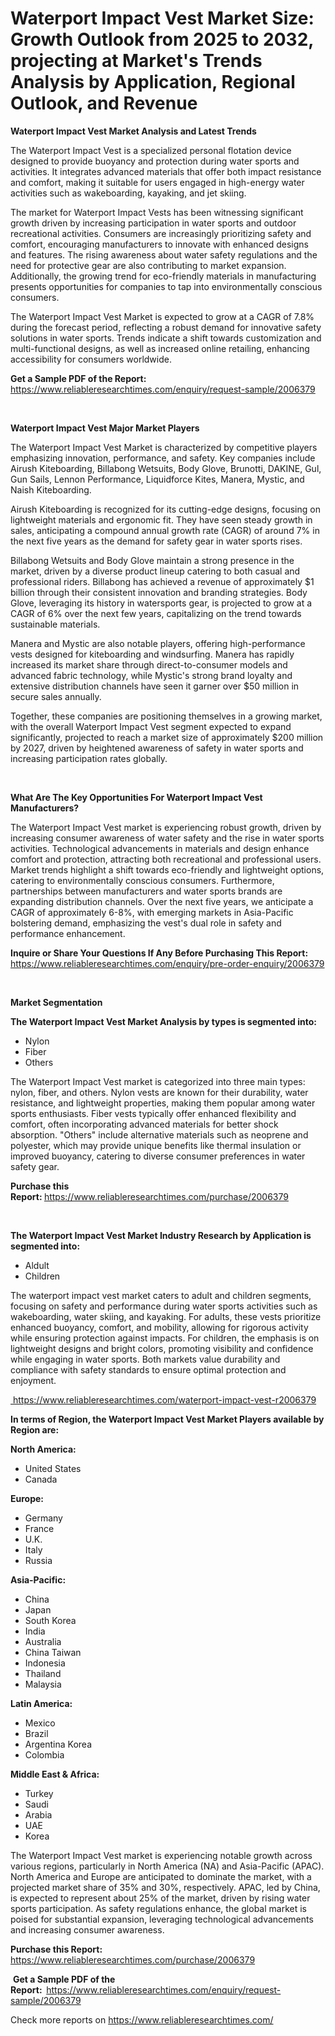 <p><h1>Waterport Impact Vest Market Size: Growth Outlook from 2025 to 2032, projecting at Market's Trends Analysis by Application, Regional Outlook, and Revenue</h1></p><p><strong>Waterport Impact Vest Market Analysis and Latest Trends</strong></p>
<p><p>The Waterport Impact Vest is a specialized personal flotation device designed to provide buoyancy and protection during water sports and activities. It integrates advanced materials that offer both impact resistance and comfort, making it suitable for users engaged in high-energy water activities such as wakeboarding, kayaking, and jet skiing. </p><p>The market for Waterport Impact Vests has been witnessing significant growth driven by increasing participation in water sports and outdoor recreational activities. Consumers are increasingly prioritizing safety and comfort, encouraging manufacturers to innovate with enhanced designs and features. The rising awareness about water safety regulations and the need for protective gear are also contributing to market expansion. Additionally, the growing trend for eco-friendly materials in manufacturing presents opportunities for companies to tap into environmentally conscious consumers.</p><p>The Waterport Impact Vest Market is expected to grow at a CAGR of 7.8% during the forecast period, reflecting a robust demand for innovative safety solutions in water sports. Trends indicate a shift towards customization and multi-functional designs, as well as increased online retailing, enhancing accessibility for consumers worldwide.</p></p>
<p><strong>Get a Sample PDF of the Report:&nbsp;</strong> <a href="https://www.reliableresearchtimes.com/enquiry/request-sample/2006379?utm_campaign=3061&utm_medium=2&utm_source=Github&utm_content=ia&utm_term=06042025&utm_id=waterport-impact-vest">https://www.reliableresearchtimes.com/enquiry/request-sample/2006379</a></p>
<p>&nbsp;</p>
<p><strong>Waterport Impact Vest Major Market Players</strong></p>
<p><p>The Waterport Impact Vest Market is characterized by competitive players emphasizing innovation, performance, and safety. Key companies include Airush Kiteboarding, Billabong Wetsuits, Body Glove, Brunotti, DAKINE, Gul, Gun Sails, Lennon Performance, Liquidforce Kites, Manera, Mystic, and Naish Kiteboarding. </p><p>Airush Kiteboarding is recognized for its cutting-edge designs, focusing on lightweight materials and ergonomic fit. They have seen steady growth in sales, anticipating a compound annual growth rate (CAGR) of around 7% in the next five years as the demand for safety gear in water sports rises. </p><p>Billabong Wetsuits and Body Glove maintain a strong presence in the market, driven by a diverse product lineup catering to both casual and professional riders. Billabong has achieved a revenue of approximately $1 billion through their consistent innovation and branding strategies. Body Glove, leveraging its history in watersports gear, is projected to grow at a CAGR of 6% over the next few years, capitalizing on the trend towards sustainable materials.</p><p>Manera and Mystic are also notable players, offering high-performance vests designed for kiteboarding and windsurfing. Manera has rapidly increased its market share through direct-to-consumer models and advanced fabric technology, while Mystic's strong brand loyalty and extensive distribution channels have seen it garner over $50 million in secure sales annually.</p><p>Together, these companies are positioning themselves in a growing market, with the overall Waterport Impact Vest segment expected to expand significantly, projected to reach a market size of approximately $200 million by 2027, driven by heightened awareness of safety in water sports and increasing participation rates globally.</p></p>
<p>&nbsp;</p>
<p><strong>What Are The Key Opportunities For Waterport Impact Vest Manufacturers?</strong></p>
<p><p>The Waterport Impact Vest market is experiencing robust growth, driven by increasing consumer awareness of water safety and the rise in water sports activities. Technological advancements in materials and design enhance comfort and protection, attracting both recreational and professional users. Market trends highlight a shift towards eco-friendly and lightweight options, catering to environmentally conscious consumers. Furthermore, partnerships between manufacturers and water sports brands are expanding distribution channels. Over the next five years, we anticipate a CAGR of approximately 6-8%, with emerging markets in Asia-Pacific bolstering demand, emphasizing the vest's dual role in safety and performance enhancement.</p></p>
<p><strong>Inquire or Share Your Questions If Any Before Purchasing This Report:</strong> <a href="https://www.reliableresearchtimes.com/enquiry/pre-order-enquiry/2006379?utm_campaign=3061&utm_medium=2&utm_source=Github&utm_content=ia&utm_term=06042025&utm_id=waterport-impact-vest">https://www.reliableresearchtimes.com/enquiry/pre-order-enquiry/2006379</a></p>
<p>&nbsp;</p>
<p><strong>Market Segmentation</strong></p>
<p><strong>The Waterport Impact Vest Market Analysis by types is segmented into:</strong></p>
<p><ul><li>Nylon</li><li>Fiber</li><li>Others</li></ul></p>
<p><p>The Waterport Impact Vest market is categorized into three main types: nylon, fiber, and others. Nylon vests are known for their durability, water resistance, and lightweight properties, making them popular among water sports enthusiasts. Fiber vests typically offer enhanced flexibility and comfort, often incorporating advanced materials for better shock absorption. "Others" include alternative materials such as neoprene and polyester, which may provide unique benefits like thermal insulation or improved buoyancy, catering to diverse consumer preferences in water safety gear.</p></p>
<p><strong>Purchase this Report:&nbsp;</strong><a href="https://www.reliableresearchtimes.com/purchase/2006379?utm_campaign=3061&utm_medium=2&utm_source=Github&utm_content=ia&utm_term=06042025&utm_id=waterport-impact-vest">https://www.reliableresearchtimes.com/purchase/2006379</a></p>
<p>&nbsp;</p>
<p><strong>The Waterport Impact Vest Market Industry Research by Application is segmented into:</strong></p>
<p><ul><li>Aldult</li><li>Children</li></ul></p>
<p><p>The waterport impact vest market caters to adult and children segments, focusing on safety and performance during water sports activities such as wakeboarding, water skiing, and kayaking. For adults, these vests prioritize enhanced buoyancy, comfort, and mobility, allowing for rigorous activity while ensuring protection against impacts. For children, the emphasis is on lightweight designs and bright colors, promoting visibility and confidence while engaging in water sports. Both markets value durability and compliance with safety standards to ensure optimal protection and enjoyment.</p></p>
<p><a href="https://www.reliableresearchtimes.com/waterport-impact-vest-r2006379?utm_campaign=3061&utm_medium=2&utm_source=Github&utm_content=ia&utm_term=06042025&utm_id=waterport-impact-vest">&nbsp;https://www.reliableresearchtimes.com/waterport-impact-vest-r2006379</a></p>
<p><strong>In terms of Region, the Waterport Impact Vest Market Players available by Region are:</strong></p>
<p>
    <p> <strong> North America: </strong>
        <ul>
            <li>United States</li>
            <li>Canada</li>
        </ul>
        </p> 
    <p> <strong> Europe: </strong>
        <ul>
            <li>Germany</li>
            <li>France</li>
            <li>U.K.</li>
            <li>Italy</li>
            <li>Russia</li>
        </ul>
        </p> 
    <p> <strong> Asia-Pacific: </strong>
        <ul>
            <li>China</li>
            <li>Japan</li>
            <li>South Korea</li>
            <li>India</li>
            <li>Australia</li>
            <li>China Taiwan</li>
            <li>Indonesia</li>
            <li>Thailand</li>
            <li>Malaysia</li>
        </ul>
        </p> 
    <p> <strong> Latin America: </strong>
        <ul>
            <li>Mexico</li>
            <li>Brazil</li>
            <li>Argentina Korea</li>
            <li>Colombia</li>
        </ul>
        </p> 
    <p> <strong> Middle East & Africa: </strong>
        <ul>
            <li>Turkey</li>
            <li>Saudi</li>
            <li>Arabia</li>
            <li>UAE</li>
            <li>Korea</li>
        </ul>
    </p>
    </p>
<p><p>The Waterport Impact Vest market is experiencing notable growth across various regions, particularly in North America (NA) and Asia-Pacific (APAC). North America and Europe are anticipated to dominate the market, with a projected market share of 35% and 30%, respectively. APAC, led by China, is expected to represent about 25% of the market, driven by rising water sports participation. As safety regulations enhance, the global market is poised for substantial expansion, leveraging technological advancements and increasing consumer awareness.</p></p>
<p><strong>Purchase this Report: </strong><a href="https://www.reliableresearchtimes.com/purchase/2006379?utm_campaign=3061&utm_medium=2&utm_source=Github&utm_content=ia&utm_term=06042025&utm_id=waterport-impact-vest">https://www.reliableresearchtimes.com/purchase/2006379</a></p>
<p>&nbsp;<strong>Get a Sample PDF of the Report:&nbsp;&nbsp;</strong><a href="https://www.reliableresearchtimes.com/enquiry/request-sample/2006379?utm_campaign=3061&utm_medium=2&utm_source=Github&utm_content=ia&utm_term=06042025&utm_id=waterport-impact-vest">https://www.reliableresearchtimes.com/enquiry/request-sample/2006379</a></p>
<p><strong></strong></p>
<p>Check more reports on <a href="https://www.reliableresearchtimes.com/?utm_campaign=3061&utm_medium=2&utm_source=Github&utm_content=ia&utm_term=06042025&utm_id=waterport-impact-vest">https://www.reliableresearchtimes.com/</a></p>